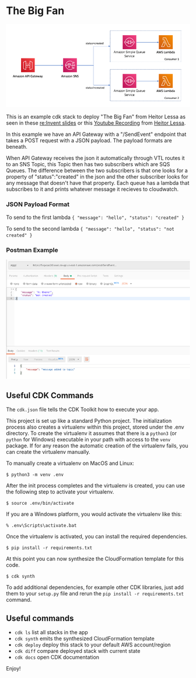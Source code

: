 
# The Big Fan

![architecture](../img/the-big-fan-arch.png)

This is an example cdk stack to deploy "The Big Fan" from Heitor Lessa as seen in these [re:Invent slides](https://d1.awsstatic.com/events/reinvent/2019/REPEAT_3_Serverless_architectural_patterns_and_best_practices_ARC307-R3.pdf) or this [Youtube Recording](https://www.youtube.com/watch?v=9IYpGTS7Jy0) from [Heitor Lessa](https://twitter.com/heitor_lessa).

In this example we have an API Gateway with a "/SendEvent" endpoint that takes a POST request with a JSON payload. The payload formats are beneath.

When API Gateway receives the json it automatically through VTL routes it to an SNS Topic, this Topic then has two subscribers which are SQS Queues. The difference between the two subscribers is that one looks for a property of "status":"created" in the json and the other subscriber looks for any message that doesn't have that property. Each queue has a lambda that subscribes to it and prints whatever message it recieves to cloudwatch.

### JSON Payload Format

To send to the first lambda
`{ "message": "hello", "status": "created" }`

To send to the second lambda
`{ "message": "hello", "status": "not created" }`

### Postman Example
![postman](../img/postman.png)

## Useful CDK Commands

The `cdk.json` file tells the CDK Toolkit how to execute your app.

This project is set up like a standard Python project.  The initialization
process also creates a virtualenv within this project, stored under the .env
directory.  To create the virtualenv it assumes that there is a `python3`
(or `python` for Windows) executable in your path with access to the `venv`
package. If for any reason the automatic creation of the virtualenv fails,
you can create the virtualenv manually.

To manually create a virtualenv on MacOS and Linux:

```
$ python3 -m venv .env
```

After the init process completes and the virtualenv is created, you can use the following
step to activate your virtualenv.

```
$ source .env/bin/activate
```

If you are a Windows platform, you would activate the virtualenv like this:

```
% .env\Scripts\activate.bat
```

Once the virtualenv is activated, you can install the required dependencies.

```
$ pip install -r requirements.txt
```

At this point you can now synthesize the CloudFormation template for this code.

```
$ cdk synth
```

To add additional dependencies, for example other CDK libraries, just add
them to your `setup.py` file and rerun the `pip install -r requirements.txt`
command.

## Useful commands

 * `cdk ls`          list all stacks in the app
 * `cdk synth`       emits the synthesized CloudFormation template
 * `cdk deploy`      deploy this stack to your default AWS account/region
 * `cdk diff`        compare deployed stack with current state
 * `cdk docs`        open CDK documentation

Enjoy!
